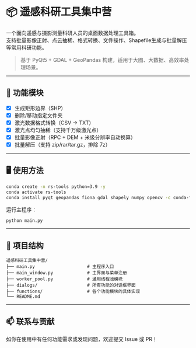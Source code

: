 # 📦 遥感科研工具集中营

一个面向遥感与摄影测量科研人员的桌面数据处理工具箱。  
支持批量影像正射、点云抽稀、格式转换、文件操作、Shapefile生成与批量解压等常用科研功能。

> 基于 PyQt5 + GDAL + GeoPandas 构建，适用于大图、大数据、高效率处理场景。

---

## 🚀 功能模块

- [x] 生成矩形边界（SHP）
- [x] 删除/移动指定文件夹
- [x] 激光数据格式转换（CSV → TXT）
- [x] 激光点均匀抽稀（支持千万级激光点）
- [x] 批量影像正射（RPC + DEM + 米级分辨率自动换算）
- [x] 批量解压（支持 zip/rar/tar.gz，排除 7z）

---

## 🖥️ 使用方法

```bash
conda create -n rs-tools python=3.9 -y
conda activate rs-tools
conda install pyqt geopandas fiona gdal shapely numpy opencv -c conda-forge
```

运行主程序：

```bash
python main.py
```

---

## 📂 项目结构

```
遥感科研工具集中营/
├── main.py                    # 主程序入口
├── main_window.py             # 主界面与菜单注册
├── worker_pool.py             # 通用线程池模块
├── dialogs/                   # 所有功能的对话框界面
├── functions/                 # 各个功能模块的具体实现
└── README.md
```

---

## 📫 联系与贡献

如你在使用中有任何功能需求或发现问题，欢迎提交 Issue 或 PR！
